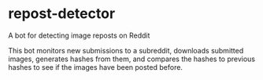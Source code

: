 # repost-detector
A bot for detecting image reposts on Reddit

This bot monitors new submissions to a subreddit, downloads submitted images, generates hashes from them, and compares the hashes to previous hashes to see if the images have been posted before.
